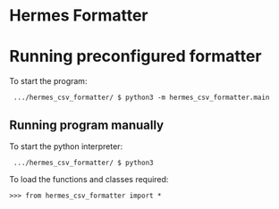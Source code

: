 # Hermes Formatter

# Running preconfigured formatter
To start the program:
```
 .../hermes_csv_formatter/ $ python3 -m hermes_csv_formatter.main 
```

## Running program manually<a name="running"></a>
To start the python interpreter:
```
 .../hermes_csv_formatter/ $ python3
```

To load the functions and classes required:
```
>>> from hermes_csv_formatter import *
```
